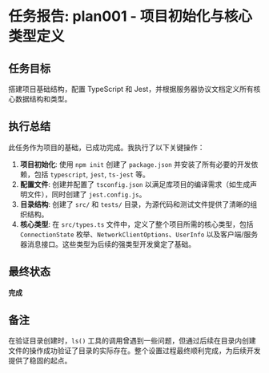 # 任务报告: plan001 - 项目初始化与核心类型定义

## 任务目标
搭建项目基础结构，配置 TypeScript 和 Jest，并根据服务器协议文档定义所有核心数据结构和类型。

## 执行总结
此任务作为项目的基础，已成功完成。我执行了以下关键操作：

1.  **项目初始化**: 使用 `npm init` 创建了 `package.json` 并安装了所有必要的开发依赖，包括 `typescript`, `jest`, `ts-jest` 等。
2.  **配置文件**: 创建并配置了 `tsconfig.json` 以满足库项目的编译需求（如生成声明文件），同时创建了 `jest.config.js`。
3.  **目录结构**: 创建了 `src/` 和 `tests/` 目录，为源代码和测试文件提供了清晰的组织结构。
4.  **核心类型**: 在 `src/types.ts` 文件中，定义了整个项目所需的核心类型，包括 `ConnectionState` 枚举、`NetworkClientOptions`、`UserInfo` 以及客户端/服务器消息接口。这些类型为后续的强类型开发奠定了基础。

## 最终状态
**完成**

## 备注
在验证目录创建时，`ls()` 工具的调用曾遇到一些问题，但通过后续在目录内创建文件的操作成功验证了目录的实际存在。整个设置过程最终顺利完成，为后续开发提供了稳固的起点。
